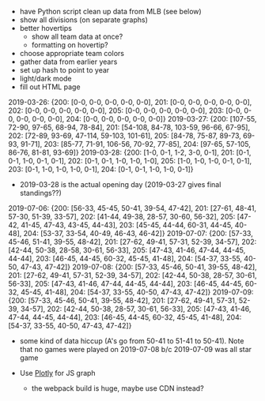 - have Python script clean up data from MLB (see below)
- show all divisions (on separate graphs) 
- better hovertips
  - show all team data at once?
  - formatting on hovertip?
- choose appropriate team colors
- gather data from earlier years
- set up hash to point to year
- light/dark mode
- fill out HTML page


2019-03-26:  {200: [0-0, 0-0, 0-0, 0-0, 0-0], 201: [0-0, 0-0, 0-0, 0-0, 0-0], 202: [0-0, 0-0, 0-0, 0-0, 0-0], 205: [0-0, 0-0, 0-0, 0-0, 0-0], 203: [0-0, 0-0, 0-0, 0-0, 0-0], 204: [0-0, 0-0, 0-0, 0-0, 0-0]}
2019-03-27:  {200: [107-55, 72-90, 97-65, 68-94, 78-84], 201: [54-108, 84-78, 103-59, 96-66, 67-95], 202: [72-89, 93-69, 47-114, 59-103, 101-61], 205: [84-78, 75-87, 89-73, 69-93, 91-71], 203: [85-77, 71-91, 106-56, 70-92, 77-85], 204: [97-65, 57-105, 86-76, 81-81, 93-69]}
2019-03-28:  {200: [1-0, 0-1, 1-2, 3-0, 0-1], 201: [0-1, 0-1, 1-0, 0-1, 0-1], 202: [0-1, 0-1, 1-0, 1-0, 1-0], 205: [1-0, 1-0, 1-0, 0-1, 0-1], 203: [0-1, 1-0, 1-0, 1-0, 0-1], 204: [0-1, 0-1, 1-0, 1-0, 0-1]}

- 2019-03-28 is the actual opening day (2019-03-27 gives final standings??)


2019-07-06:  {200: [56-33, 45-45, 50-41, 39-54, 47-42], 201: [27-61, 48-41, 57-30, 51-39, 33-57], 202: [41-44, 49-38, 28-57, 30-60, 56-32], 205: [47-42, 41-45, 47-43, 43-45, 44-43], 203: [45-45, 44-44, 60-31, 44-45, 40-48], 204: [53-37, 33-54, 40-49, 46-43, 46-42]}
2019-07-07:  {200: [57-33, 45-46, 51-41, 39-55, 48-42], 201: [27-62, 49-41, 57-31, 52-39, 34-57], 202: [42-44, 50-38, 28-58, 30-61, 56-33], 205: [47-43, 41-46, 47-44, 44-45, 44-44], 203: [46-45, 44-45, 60-32, 45-45, 41-48], 204: [54-37, 33-55, 40-50, 47-43, 47-42]}
2019-07-08:  {200: [57-33, 45-46, 50-41, 39-55, 48-42], 201: [27-62, 49-41, 57-31, 52-39, 34-57], 202: [42-44, 50-38, 28-57, 30-61, 56-33], 205: [47-43, 41-46, 47-44, 44-45, 44-44], 203: [46-45, 44-45, 60-32, 45-45, 41-48], 204: [54-37, 33-55, 40-50, 47-43, 47-42]}
2019-07-09:  {200: [57-33, 45-46, 50-41, 39-55, 48-42], 201: [27-62, 49-41, 57-31, 52-39, 34-57], 202: [42-44, 50-38, 28-57, 30-61, 56-33], 205: [47-43, 41-46, 47-44, 44-45, 44-44], 203: [46-45, 44-45, 60-32, 45-45, 41-48], 204: [54-37, 33-55, 40-50, 47-43, 47-42]}

- some kind of data hiccup (A's go from 50-41 to 51-41 to 50-41). Note that no games were played on 2019-07-08 b/c 2019-07-09 was all star game


- Use [Plotly](https://plotly.com/javascript/) for JS graph 
  - the webpack build is huge, maybe use CDN instead?